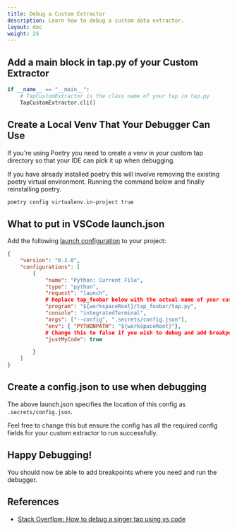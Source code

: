 ```yaml
---
title: Debug a Custom Extractor
description: Learn how to debug a custom data extractor.
layout: doc
weight: 25
---
```


## Add a main block in tap.py of your Custom Extractor

```python
if __name__ == "__main__":
    # TapCustomExtractor is the class name of your tap in tap.py
    TapCustomExtractor.cli()
```

## Create a Local Venv That Your Debugger Can Use

If you're using Poetry you need to create a venv in your custom tap directory so that your IDE can pick it up when debugging.

If you have already installed poetry this will involve removing the existing poetry virtual environment. Running the command below and finally reinstalling poetry.

```bash
poetry config virtualenv.in-project true
```

## What to put in VSCode launch.json

Add the following [launch configuration](https://code.visualstudio.com/docs/editor/debugging#_launch-configurations) to your project:

```json
{
    "version": "0.2.0",
    "configurations": [
        {
            "name": "Python: Current File",
            "type": "python",
            "request": "launch",
            # Replace tap_foobar below with the actual name of your custom extractors library
            "program": "${workspaceRoot}/tap_foobar/tap.py",
            "console": "integratedTerminal",
            "args": ["--config", ".secrets/config.json"],
            "env": { "PYTHONPATH": "${workspaceRoot}"},
            # Change this to false if you wish to debug and add breakpoints outside of your code e.g. the singer-sdk package
            "justMyCode": true

        }
    ]
}

```
## Create a config.json to use when debugging

The above launch.json specifies the location of this config as ```.secrets/config.json```.

Feel free to change this but ensure the config has all the required config fields for your custom extractor to run successfully.

## Happy Debugging!

You should now be able to add breakpoints where you need and run the debugger.

## References

- [Stack Overflow: How to debug a singer tap using vs code](https://stackoverflow.com/questions/71897120/how-to-debug-a-singer-tap-using-vs-code)
